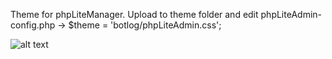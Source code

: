 Theme for phpLiteManager. Upload to theme folder and edit phpLiteAdmin-config.php -> $theme = 'botlog/phpLiteAdmin.css';

![alt text](https://github.com/H-e-ro/unspecific/botlog-style.png?raw=true)
